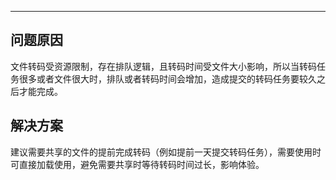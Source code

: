 <Title>为什么有时文件转码需要很久？</Title>


---

## 问题原因

文件转码受资源限制，存在排队逻辑，且转码时间受文件大小影响，所以当转码任务很多或者文件很大时，排队或者转码时间会增加，造成提交的转码任务要较久之后才能完成。

## 解决方案

建议需要共享的文件的提前完成转码（例如提前一天提交转码任务），需要使用时可直接加载使用，避免需要共享时等待转码时间过长，影响体验。

